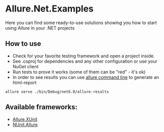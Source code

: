 # Allure.Net.Examples

Here you can find some ready-to-use solutions showing you how to start using Allure in your .NET projects

## How to use

- Check for your favorite testing framework and open a project inside.
- See .csproj for dependencies and any other configuration or use your NuGet client
- Run tests to prove it works (some of them can be "red" - it's ok)
- In order to see results you can use [allure command line](https://docs.qameta.io/allure/#_get_started) to generate an html-report
```shell
allure serve ./bin/Debug/net6.0/allure-results
```

## Available frameworks:

- [Allure.XUnit](https://github.com/Tinkoff/Allure.XUnit)
- [NUnit.Allure](https://github.com/unickq/allure-nunit)
